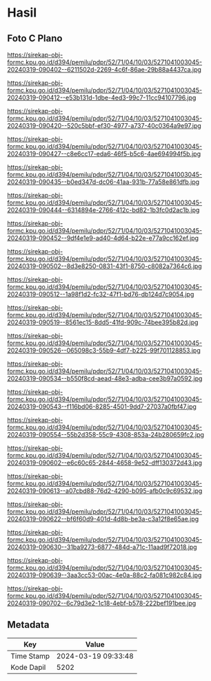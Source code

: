 # Hasil

## Foto C Plano

https://sirekap-obj-formc.kpu.go.id/d394/pemilu/pdpr/52/71/04/10/03/5271041003045-20240319-090402--6211502d-2269-4c6f-86ae-29b88a4437ca.jpg

https://sirekap-obj-formc.kpu.go.id/d394/pemilu/pdpr/52/71/04/10/03/5271041003045-20240319-090412--e53b131d-1dbe-4ed3-99c7-11cc94107796.jpg

https://sirekap-obj-formc.kpu.go.id/d394/pemilu/pdpr/52/71/04/10/03/5271041003045-20240319-090420--520c5bbf-ef30-4977-a737-40c0364a9e97.jpg

https://sirekap-obj-formc.kpu.go.id/d394/pemilu/pdpr/52/71/04/10/03/5271041003045-20240319-090427--c8e6cc17-eda6-46f5-b5c6-4ae694994f5b.jpg

https://sirekap-obj-formc.kpu.go.id/d394/pemilu/pdpr/52/71/04/10/03/5271041003045-20240319-090435--b0ed347d-dc06-41aa-931b-77a58e861dfb.jpg

https://sirekap-obj-formc.kpu.go.id/d394/pemilu/pdpr/52/71/04/10/03/5271041003045-20240319-090444--6314894e-2766-412c-bd82-1b3fc0d2ac1b.jpg

https://sirekap-obj-formc.kpu.go.id/d394/pemilu/pdpr/52/71/04/10/03/5271041003045-20240319-090452--9df4e1e9-ad40-4d64-b22e-e77a9cc162ef.jpg

https://sirekap-obj-formc.kpu.go.id/d394/pemilu/pdpr/52/71/04/10/03/5271041003045-20240319-090502--8d3e8250-0831-43f1-8750-c8082a7364c6.jpg

https://sirekap-obj-formc.kpu.go.id/d394/pemilu/pdpr/52/71/04/10/03/5271041003045-20240319-090512--1a98f1d2-fc32-47f1-bd76-db124d7c9054.jpg

https://sirekap-obj-formc.kpu.go.id/d394/pemilu/pdpr/52/71/04/10/03/5271041003045-20240319-090519--8561ec15-8dd5-41fd-909c-74bee395b82d.jpg

https://sirekap-obj-formc.kpu.go.id/d394/pemilu/pdpr/52/71/04/10/03/5271041003045-20240319-090526--065098c3-55b9-4df7-b225-99f701128853.jpg

https://sirekap-obj-formc.kpu.go.id/d394/pemilu/pdpr/52/71/04/10/03/5271041003045-20240319-090534--b550f8cd-aead-48e3-adba-cee3b97a0592.jpg

https://sirekap-obj-formc.kpu.go.id/d394/pemilu/pdpr/52/71/04/10/03/5271041003045-20240319-090543--f116bd06-8285-4501-9dd7-27037a0fbf47.jpg

https://sirekap-obj-formc.kpu.go.id/d394/pemilu/pdpr/52/71/04/10/03/5271041003045-20240319-090554--55b2d358-55c9-4308-853a-24b280659fc2.jpg

https://sirekap-obj-formc.kpu.go.id/d394/pemilu/pdpr/52/71/04/10/03/5271041003045-20240319-090602--e6c60c65-2844-4658-9e52-dff130372d43.jpg

https://sirekap-obj-formc.kpu.go.id/d394/pemilu/pdpr/52/71/04/10/03/5271041003045-20240319-090613--a07cbd88-76d2-4290-b095-afb0c9c69532.jpg

https://sirekap-obj-formc.kpu.go.id/d394/pemilu/pdpr/52/71/04/10/03/5271041003045-20240319-090622--bf6f60d9-401d-4d8b-be3a-c3a12f8e65ae.jpg

https://sirekap-obj-formc.kpu.go.id/d394/pemilu/pdpr/52/71/04/10/03/5271041003045-20240319-090630--31ba9273-6877-484d-a71c-11aad9f72018.jpg

https://sirekap-obj-formc.kpu.go.id/d394/pemilu/pdpr/52/71/04/10/03/5271041003045-20240319-090639--3aa3cc53-00ac-4e0a-88c2-fa081c982c84.jpg

https://sirekap-obj-formc.kpu.go.id/d394/pemilu/pdpr/52/71/04/10/03/5271041003045-20240319-090702--6c79d3e2-1c18-4ebf-b578-222bef191bee.jpg


## Metadata

| Key        | Value               |
| ---------- | ------------------- |
| Time Stamp | 2024-03-19 09:33:48 |
| Kode Dapil | 5202                |



